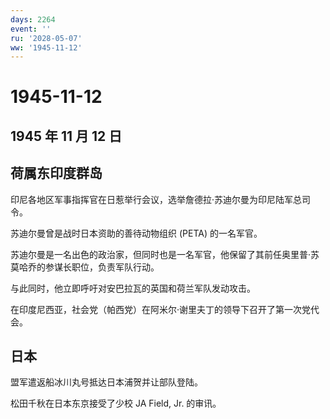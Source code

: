 ```yaml
---
days: 2264
event: ''
ru: '2028-05-07'
ww: '1945-11-12'
---
```


# 1945-11-12

## 1945 年 11 月 12 日

## 荷属东印度群岛

印尼各地区军事指挥官在日惹举行会议，选举詹德拉·苏迪尔曼为印尼陆军总司令。

苏迪尔曼曾是战时日本资助的善待动物组织 (PETA) 的一名军官。

苏迪尔曼是一名出色的政治家，但同时也是一名军官，他保留了其前任奥里普·苏莫哈乔的参谋长职位，负责军队行动。

与此同时，他立即呼吁对安巴拉瓦的英国和荷兰军队发动攻击。

在印度尼西亚，社会党（帕西党）在阿米尔·谢里夫丁的领导下召开了第一次党代会。

## 日本

盟军遣返船冰川丸号抵达日本浦贺并让部队登陆。

松田千秋在日本东京接受了少校 JA Field, Jr. 的审讯。